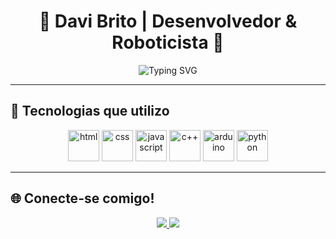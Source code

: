 <h1 align="center">👾 Davi Brito | Desenvolvedor & Roboticista 🤖</h1>

<p align="center">
  <img src="https://readme-typing-svg.demolab.com?font=Poppins&size=25&duration=3000&pause=500&color=00F7FF&center=true&vCenter=true&width=440&lines=Olá%2C+sou+Davi+Brito!;Apaixonado+por+Tecnologia+e+Robótica.;Desenvolvedor+Front-end+e+Maker.🚀" alt="Typing SVG" />
</p>

---

## 🚀 **Tecnologias que utilizo**
<p align="center">
  <img src="https://cdn.jsdelivr.net/gh/devicons/devicon/icons/html5/html5-original.svg" alt="html" width="50"/>
  <img src="https://cdn.jsdelivr.net/gh/devicons/devicon/icons/css3/css3-original.svg" alt="css" width="50"/>
  <img src="https://cdn.jsdelivr.net/gh/devicons/devicon/icons/javascript/javascript-original.svg" alt="javascript" width="50"/>
  <img src="https://cdn.jsdelivr.net/gh/devicons/devicon/icons/cplusplus/cplusplus-original.svg" alt="c++" width="50"/>
  <img src="https://cdn.jsdelivr.net/gh/devicons/devicon/icons/arduino/arduino-original.svg" alt="arduino" width="50"/>
  <img src="https://cdn.jsdelivr.net/gh/devicons/devicon/icons/python/python-original.svg" alt="python" width="50"/>
</p>

---

## 🌐 **Conecte-se comigo!**
<p align="center">
  <a href="https://www.instagram.com/dbritoo0/" target="_blank">
    <img src="https://img.shields.io/badge/-Instagram-%23E4405F?style=for-the-badge&logo=instagram&logoColor=white" target="_blank">
  </a>
  
  <a href="mailto:barrosdavi260@gmail.com">
    <img src="https://img.shields.io/badge/-Email-%23333?style=for-the-badge&logo=gmail&logoColor=white" target="_blank">
  </a>
</p>
